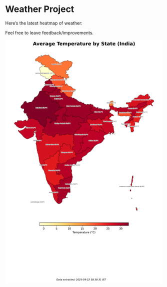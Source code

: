 # Weather Project

Here’s the latest heatmap of weather:

Feel free to leave feedback/improvements.

![India Heatmap](docs/assets/india_heatmap.png?v=D14871)
